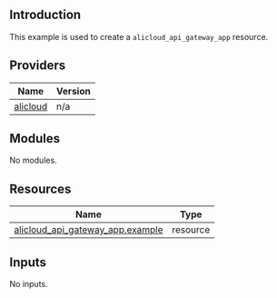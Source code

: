 ## Introduction

This example is used to create a `alicloud_api_gateway_app` resource.

<!-- BEGIN_TF_DOCS -->
## Providers

| Name | Version |
|------|---------|
| <a name="provider_alicloud"></a> [alicloud](#provider\_alicloud) | n/a |

## Modules

No modules.

## Resources

| Name | Type |
|------|------|
| [alicloud_api_gateway_app.example](https://registry.terraform.io/providers/aliyun/alicloud/latest/docs/resources/api_gateway_app) | resource |

## Inputs

No inputs.
<!-- END_TF_DOCS -->    